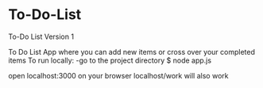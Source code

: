 # To-Do-List
To-Do List Version 1

To Do List App where you can add new items or cross over your completed items
To run locally:
-go to the project directory
$ node app.js

open localhost:3000 on your browser
localhost/work will also work
